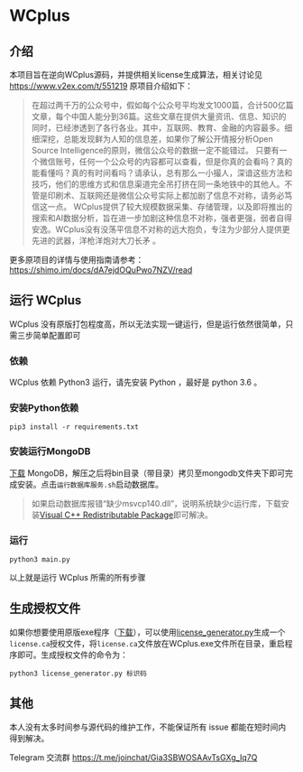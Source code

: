 # WCplus

## 介绍
本项目旨在逆向WCplus源码，并提供相关license生成算法，相关讨论见 https://www.v2ex.com/t/551219 原项目介绍如下：

> 在超过两千万的公众号中，假如每个公众号平均发文1000篇，合计500亿篇文章，每个中国人能分到36篇。这些文章在提供大量资讯、信息、知识的同时，已经渗透到了各行各业。其中，互联网、教育、金融的内容最多。细细深挖，总能发现鲜为人知的信息差，如果你了解公开情报分析Open Source Intelligence的原则，微信公众号的数据一定不能错过。
> 只要有一个微信账号，任何一个公众号的内容都可以查看，但是你真的会看吗？真的能看懂吗？真的有时间看吗？请承认，总有那么一小撮人，深谙这些方法和技巧，他们的思维方式和信息渠道完全吊打挤在同一条地铁中的其他人。不管是印刷术、互联网还是微信公众号实际上都加剧了信息不对称，请务必笃信这一点。
> WCplus提供了较大规模数据采集、存储管理，以及即将推出的搜索和AI数据分析，旨在进一步加剧这种信息不对称，强者更强，弱者自得安逸。WCplus没有没荡平信息不对称的远大抱负，专注为少部分人提供更先进的武器，洋枪洋炮对大刀长矛 。

更多原项目的详情与使用指南请参考：https://shimo.im/docs/dA7ejdOQuPwo7NZV/read


## 运行 WCplus
WCplus 没有原版打包程度高，所以无法实现一键运行，但是运行依然很简单，只需三步简单配置即可

### 依赖
WCplus 依赖 Python3 运行，请先安装 Python ，最好是 python 3.6 。

### 安装Python依赖
`pip3 install -r requirements.txt`

### 安装运行MongoDB
[下载](https://fastdl.mongodb.org/win32/mongodb-win32-x86_64-2008plus-ssl-4.0.8.zip) MongoDB，解压之后将bin目录（带目录）拷贝至mongodb文件夹下即可完成安装。点击`运行数据库服务.sh`启动数据库。
> 如果启动数据库报错“缺少msvcp140.dll”，说明系统缺少c运行库，下载安装[Visual C++ Redistributable Package](https://www.microsoft.com/zh-CN/download/details.aspx?id=48145)即可解决。

### 运行
`python3 main.py`

以上就是运行 WCplus 所需的所有步骤

## 生成授权文件
如果你想要使用原版exe程序（[下载](https://github.com/fuckwonderfulsuccess/WCplus/releases)），可以使用[license_generator.py](https://raw.githubusercontent.com/fuckwonderfulsuccess/WCplus/master/license_generator.py)生成一个`license.ca`授权文件，将`license.ca`文件放在WCplus.exe文件所在目录，重启程序即可。生成授权文件的命令为：
```
python3 license_generator.py 标识码
```

## 其他
本人没有太多时间参与源代码的维护工作，不能保证所有 issue 都能在短时间内得到解决。

Telegram 交流群 https://t.me/joinchat/Gia3SBWOSAAvTsGXg_Iq7Q
